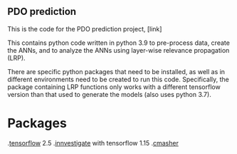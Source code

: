 ## PDO prediction
This is the code for the PDO prediction project, [link]

This contains python code written in python 3.9 to pre-process data, create the ANNs, and to analyze the ANNs using layer-wise relevance propagation (LRP).

There are specific python packages that need to be installed, as well as in different environments need to be created to run this code. Specifically, the package containing LRP functions only works with a different tensorflow version than that used to generate the models (also uses python 3.7).

# Packages
.[tensorflow](https://www.tensorflow.org/install/pip) 2.5
.[innvestigate](https://github.com/albermax/innvestigate) with tensorflow 1.15
.[cmasher](https://cmasher.readthedocs.io/user/introduction.html#how-to-install)
